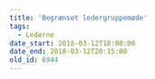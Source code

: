 ```yaml
---
title: 'Begrænset ledergruppemøde'
tags:
  - Lederne
date_start: 2018-03-12T18:00:00
date_end: 2018-03-12T20:15:00
old_id: 6944
---
```

